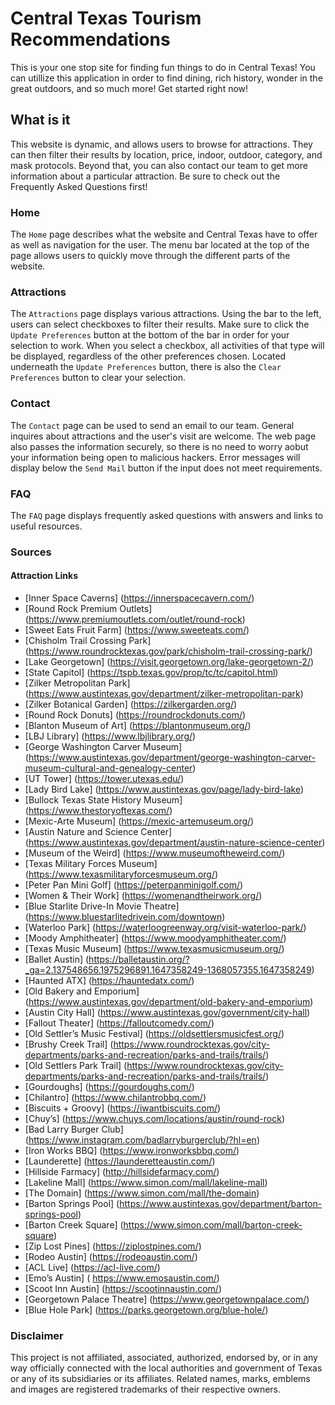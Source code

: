 # Central Texas Tourism Recommendations
This is your one stop site for finding fun things to do in Central Texas! You can utillize this application in order to find dining, rich history, wonder in the great outdoors, and so much more! Get started
right now!

## What is it
This website is dynamic, and allows users to browse for attractions. They can then filter their results by location, price, indoor, outdoor, category, and mask protocols. Beyond that, you can also contact our team to get more information about a particular attraction. Be sure to check out the Frequently Asked Questions first!

### Home
The `Home` page describes what the website and Central Texas have to offer as well as navigation for the user. The menu bar located at the top of the page allows users to quickly move through the different parts of the website.

### Attractions
The `Attractions` page displays various attractions. Using the bar to the left, users can select checkboxes to filter their results. Make sure to click the `Update Preferences` button at the bottom of the bar in order for your selection to work. When you select a checkbox, all activities of that type will be displayed, regardless of the other preferences chosen. Located underneath the `Update Preferences` button, there is also the `Clear Preferences` button to clear your selection.

### Contact
The `Contact` page can be used to send an email to our team. General inquires about attractions and the user's visit are welcome. The web page also passes the information securely, so there is no need to worry aobut your information being open to malicious hackers. Error messages will display below the `Send Mail` button if the input does not meet requirements.

### FAQ
The `FAQ` page displays frequently asked questions with answers and links to useful resources.

### Sources
#### Attraction Links
- [Inner Space Caverns] (https://innerspacecavern.com/)
- [Round Rock Premium Outlets] (https://www.premiumoutlets.com/outlet/round-rock)
- [Sweet Eats Fruit Farm] (https://www.sweeteats.com/)
- [Chisholm Trail Crossing Park] (https://www.roundrocktexas.gov/park/chisholm-trail-crossing-park/)
- [Lake Georgetown] (https://visit.georgetown.org/lake-georgetown-2/)
- [State Capitol] (https://tspb.texas.gov/prop/tc/tc/capitol.html)
- [Zilker Metropolitan Park] (https://www.austintexas.gov/department/zilker-metropolitan-park)
- [Zilker Botanical Garden] (https://zilkergarden.org/)
- [Round Rock Donuts] (https://roundrockdonuts.com/)
- [Blanton Museum of Art] (https://blantonmuseum.org/)
- [LBJ Library] (https://www.lbjlibrary.org/)
- [George Washington Carver Museum] (https://www.austintexas.gov/department/george-washington-carver-museum-cultural-and-genealogy-center)
- [UT Tower] (https://tower.utexas.edu/)
- [Lady Bird Lake] (https://www.austintexas.gov/page/lady-bird-lake)
- [Bullock Texas State History Museum] (https://www.thestoryoftexas.com/)
- [Mexic-Arte Museum] (https://mexic-artemuseum.org/)
- [Austin Nature and Science Center] (https://www.austintexas.gov/department/austin-nature-science-center)
- [Museum of the Weird] (https://www.museumoftheweird.com/)
- [Texas Military Forces Museum] (https://www.texasmilitaryforcesmuseum.org/)
- [Peter Pan Mini Golf] (https://peterpanminigolf.com/)
- [Women & Their Work] (https://womenandtheirwork.org/)
- [Blue Starlite Drive-In Movie Theatre] (https://www.bluestarlitedrivein.com/downtown)
- [Waterloo Park] (https://waterloogreenway.org/visit-waterloo-park/)
- [Moody Amphitheater] (https://www.moodyamphitheater.com/)
- [Texas Music Museum] (https://www.texasmusicmuseum.org/)
- [Ballet Austin] (https://balletaustin.org/?_ga=2.137548656.1975296891.1647358249-1368057355.1647358249)
- [Haunted ATX] (https://hauntedatx.com/)
- [Old Bakery and Emporium] (https://www.austintexas.gov/department/old-bakery-and-emporium)
- [Austin City Hall] (https://www.austintexas.gov/government/city-hall)
- [Fallout Theater] (https://falloutcomedy.com/)
- [Old Settler’s Music Festival] (https://oldsettlersmusicfest.org/)
- [Brushy Creek Trail] (https://www.roundrocktexas.gov/city-departments/parks-and-recreation/parks-and-trails/trails/)
- [Old Settlers Park Trail] (https://www.roundrocktexas.gov/city-departments/parks-and-recreation/parks-and-trails/trails/)
- [Gourdoughs] (https://gourdoughs.com/)
- [Chilantro] (https://www.chilantrobbq.com/)
- [Biscuits + Groovy] (https://iwantbiscuits.com/)
- [Chuy’s] (https://www.chuys.com/locations/austin/round-rock)
- [Bad Larry Burger Club] (https://www.instagram.com/badlarryburgerclub/?hl=en)
- [Iron Works BBQ] (https://www.ironworksbbq.com/)
- [Launderette] (https://launderetteaustin.com/)
- [Hillside Farmacy] (http://hillsidefarmacy.com/)
- [Lakeline Mall] (https://www.simon.com/mall/lakeline-mall)
- [The Domain] (https://www.simon.com/mall/the-domain)
- [Barton Springs Pool] (https://www.austintexas.gov/department/barton-springs-pool)
- [Barton Creek Square] (https://www.simon.com/mall/barton-creek-square)
- [Zip Lost Pines] (https://ziplostpines.com/)
- [Rodeo Austin] (https://rodeoaustin.com/)
- [ACL Live] (https://acl-live.com/)
- [Emo’s Austin] ( https://www.emosaustin.com/)
- [Scoot Inn Austin] (https://scootinnaustin.com/)
- [Georgetown Palace Theatre] (https://www.georgetownpalace.com/)
- [Blue Hole Park] (https://parks.georgetown.org/blue-hole/)

### Disclaimer
This project is not affiliated, associated, authorized, endorsed by, or in any way officially connected with the local authorities and government of Texas or any of its subsidiaries or its affiliates. Related names, marks, emblems and images are registered trademarks of their respective owners.


